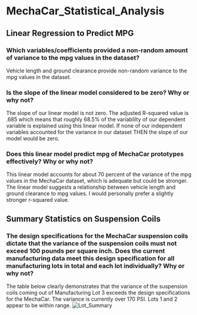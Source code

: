 # MechaCar_Statistical_Analysis

## Linear Regression to Predict MPG
### Which variables/coefficients provided a non-random amount of variance to the mpg values in the dataset?
Vehicle length and ground clearance provide non-random variance to the mpg values in the dataset. 

### Is the slope of the linear model considered to be zero? Why or why not?
The slope of our linear model is not zero. The adjusted R-squared value is .685 which means that roughly 68.5% of the variablilty of our dependent variable is explained using this linear model. If none of our independent variables accounted for the variance in our dataset THEN the slope of our model would be zero. 

### Does this linear model predict mpg of MechaCar prototypes effectively? Why or why not?
This linear model accounts for about 70 percent of the variance of the mpg values in the MechaCar dataset, which is adequate but could be stronger. The linear model suggests a relationship between vehicle length and ground clearance to mpg values. I would personally prefer a slightly stronger r-squared value.

## Summary Statistics on Suspension Coils
### The design specifications for the MechaCar suspension coils dictate that the variance of the suspension coils must not exceed 100 pounds per square inch. Does the current manufacturing data meet this design specification for all manufacturing lots in total and each lot individually? Why or why not?


The table below clearly demonstrates that the variance of the suspension coils coming out of Manufacturing Lot 3 exceeds the design specifications for the MechaCar. The variance is currently over 170 PSI. Lots 1 and 2 appear to be within range.
![Lot_Summary](https://user-images.githubusercontent.com/106618404/193146691-8ae7d72f-0489-4bf9-b1b8-a7efff3ce50c.PNG)


